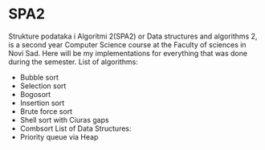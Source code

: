 # SPA2

Strukture podataka i Algoritmi 2(SPA2) or Data structures and algorithms 2,
is a second year Computer Science course at the Faculty of sciences in Novi
Sad. 
Here will be my implementations for everything that was done during the
semester.
List of algorithms:
- Bubble sort
- Selection sort
- Bogosort
- Insertion sort
- Brute force sort
- Shell sort with Ciuras gaps
- Combsort
List of Data Structures:
- Priority queue via Heap
